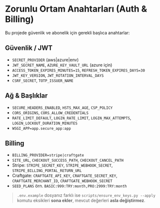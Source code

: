 # Zorunlu Ortam Anahtarları (Auth & Billing)

Bu projede güvenlik ve abonelik için gerekli başlıca anahtarlar:

## Güvenlik / JWT
- `SECRET_PROVIDER` (aws|azure|env)
- `JWT_SECRET_NAME`, `AZURE_KEY_VAULT_URL` (azure için)
- `ACCESS_TOKEN_EXPIRES_MINUTES=15`, `REFRESH_TOKEN_EXPIRES_DAYS=30`
- `JWT_KEY_VERSION`, `JWT_ROTATION_INTERVAL_DAYS`
- `CSRF_SECRET`, `TOTP_ISSUER_NAME`

## Ağ & Başlıklar
- `SECURE_HEADERS_ENABLED`, `HSTS_MAX_AGE`, `CSP_POLICY`
- `CORS_ORIGINS`, `CORS_ALLOW_CREDENTIALS`
- `RATE_LIMIT_DEFAULT`, `LOGIN_RATE_LIMIT`, `LOGIN_MAX_ATTEMPTS`, `LOGIN_LOCKOUT_DURATION_MINUTES`
- `WSGI_APP=app.secure_app:app`

## Billing
- `BILLING_PROVIDER=stripe|craftgate`
- `SITE_URL`, `CHECKOUT_SUCCESS_PATH`, `CHECKOUT_CANCEL_PATH`
- Stripe: `STRIPE_SECRET_KEY`, `STRIPE_WEBHOOK_SECRET`, `STRIPE_BILLING_PORTAL_RETURN_URL`
- Craftgate: `CRAFTGATE_API_KEY`, `CRAFTGATE_SECRET_KEY`, `CRAFTGATE_MERCHANT_ID`, `CRAFTGATE_WEBHOOK_SECRET`
- `SEED_PLANS` örn. `BASIC:999:TRY:month,PRO:2999:TRY:month`

> `.env.example` dosyanız farklı ise `scripts/ensure_env_keys.py --apply` komutu eksikleri **sona ekler**, mevcut değerleri **asla değiştirmez**.
